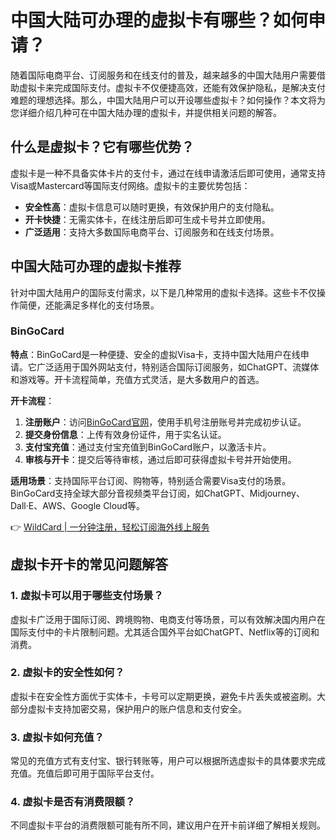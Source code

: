 # 中国大陆可办理的虚拟卡有哪些？如何申请？

随着国际电商平台、订阅服务和在线支付的普及，越来越多的中国大陆用户需要借助虚拟卡来完成国际支付。虚拟卡不仅便捷高效，还能有效保护隐私，是解决支付难题的理想选择。那么，中国大陆用户可以开设哪些虚拟卡？如何操作？本文将为您详细介绍几种可在中国大陆办理的虚拟卡，并提供相关问题的解答。

## 什么是虚拟卡？它有哪些优势？

虚拟卡是一种不具备实体卡片的支付卡，通过在线申请激活后即可使用，通常支持Visa或Mastercard等国际支付网络。虚拟卡的主要优势包括：

- **安全性高**：虚拟卡信息可以随时更换，有效保护用户的支付隐私。
- **开卡快捷**：无需实体卡，在线注册后即可生成卡号并立即使用。
- **广泛适用**：支持大多数国际电商平台、订阅服务和在线支付场景。

## 中国大陆可办理的虚拟卡推荐

针对中国大陆用户的国际支付需求，以下是几种常用的虚拟卡选择。这些卡不仅操作简便，还能满足多样化的支付场景。

### BinGoCard

**特点**：BinGoCard是一种便捷、安全的虚拟Visa卡，支持中国大陆用户在线申请。它广泛适用于国外网站支付，特别适合国际订阅服务，如ChatGPT、流媒体和游戏等。开卡流程简单，充值方式灵活，是大多数用户的首选。

**开卡流程**：
1. **注册账户**：访问[BinGoCard官网](https://bbtdd.com/WildCard)，使用手机号注册账号并完成初步认证。
2. **提交身份信息**：上传有效身份证件，用于实名认证。
3. **支付宝充值**：通过支付宝充值到BinGoCard账户，以激活卡片。
4. **审核与开卡**：提交后等待审核，通过后即可获得虚拟卡号并开始使用。

**适用场景**：支持国际平台订阅、购物等，特别适合需要Visa支付的场景。BinGoCard支持全球大部分音视频类平台订阅，如ChatGPT、Midjourney、Dall·E、AWS、Google Cloud等。

👉 [WildCard | 一分钟注册，轻松订阅海外线上服务](https://bbtdd.com/WildCard)

## 虚拟卡开卡的常见问题解答

### 1. 虚拟卡可以用于哪些支付场景？

虚拟卡广泛用于国际订阅、跨境购物、电商支付等场景，可以有效解决国内用户在国际支付中的卡片限制问题。尤其适合国外平台如ChatGPT、Netflix等的订阅和消费。

### 2. 虚拟卡的安全性如何？

虚拟卡在安全性方面优于实体卡，卡号可以定期更换，避免卡片丢失或被盗刷。大部分虚拟卡支持加密交易，保护用户的账户信息和支付安全。

### 3. 虚拟卡如何充值？

常见的充值方式有支付宝、银行转账等，用户可以根据所选虚拟卡的具体要求完成充值。充值后即可用于国际平台支付。

### 4. 虚拟卡是否有消费限额？

不同虚拟卡平台的消费限额可能有所不同，建议用户在开卡前详细了解相关规则。